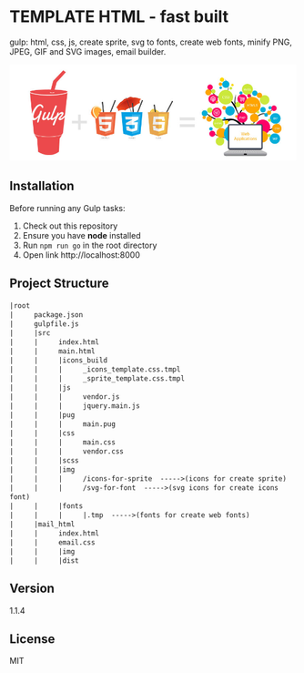 # TEMPLATE HTML - fast built
gulp: html, css, js, create sprite, svg to fonts, create web fonts,
 minify PNG, JPEG, GIF and SVG images, email builder.

![](app.jpg)
## Installation

Before running any Gulp tasks:

1. Check out this repository
2. Ensure you have **node** installed
3. Run `npm run go` in the root directory
4. Open link http://localhost:8000

## Project Structure

    |root
    |     package.json
    |     gulpfile.js
    |     |src
    |     |     index.html
    |     |     main.html
    |     |     |icons_build
    |     |     |     _icons_template.css.tmpl
    |     |     |     _sprite_template.css.tmpl
    |     |     |js
    |     |     |     vendor.js
    |     |     |     jquery.main.js
    |     |     |pug
    |     |     |     main.pug
    |     |     |css
    |     |     |     main.css
    |     |     |     vendor.css
    |     |     |scss
    |     |     |img
    |     |     |     /icons-for-sprite  ----->(icons for create sprite)
    |     |     |     /svg-for-font  ----->(svg icons for create icons font)
    |     |     |fonts
    |     |     |     |.tmp  ----->(fonts for create web fonts)
    |     |mail_html
    |     |     index.html
    |     |     email.css
    |     |     |img
    |     |     |dist

## Version

1.1.4

## License

MIT
